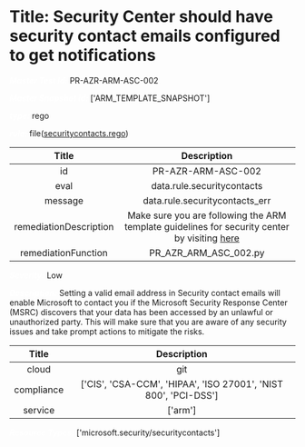 



# Title: Security Center should have security contact emails configured to get notifications


***<font color="white">Master Test Id:</font>*** PR-AZR-ARM-ASC-002

***<font color="white">Master Snapshot Id:</font>*** ['ARM_TEMPLATE_SNAPSHOT']

***<font color="white">type:</font>*** rego

***<font color="white">rule:</font>*** file([securitycontacts.rego])  
  
  
  
  

|Title|Description|
| :---: | :---: |
|id|PR-AZR-ARM-ASC-002|
|eval|data.rule.securitycontacts|
|message|data.rule.securitycontacts_err|
|remediationDescription|Make sure you are following the ARM template guidelines for security center by visiting <a href='https://docs.microsoft.com/en-us/azure/templates/microsoft.security/securitycontacts' target='_blank'>here</a>|
|remediationFunction|PR_AZR_ARM_ASC_002.py|


***<font color="white">Severity:</font>*** Low

***<font color="white">Description:</font>*** Setting a valid email address in Security contact emails will enable Microsoft to contact you if the Microsoft Security Response Center (MSRC) discovers that your data has been accessed by an unlawful or unauthorized party. This will make sure that you are aware of any security issues and take prompt actions to mitigate the risks.  
  
  

|Title|Description|
| :---: | :---: |
|cloud|git|
|compliance|['CIS', 'CSA-CCM', 'HIPAA', 'ISO 27001', 'NIST 800', 'PCI-DSS']|
|service|['arm']|


***<font color="white">Resource Types:</font>*** ['microsoft.security/securitycontacts']


[securitycontacts.rego]: https://github.com/prancer-io/prancer-compliance-test/tree/master/azure/iac/securitycontacts.rego
